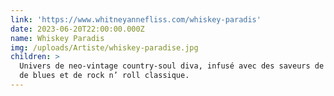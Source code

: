 ```yaml
---
link: 'https://www.whitneyannefliss.com/whiskey-paradis'
date: 2023-06-20T22:00:00.000Z
name: Whiskey Paradis
img: /uploads/Artiste/whiskey-paradise.jpg
children: >
  Univers de neo-vintage country-soul diva, infusé avec des saveurs de gospel,
  de blues et de rock n’ roll classique.
---
```



